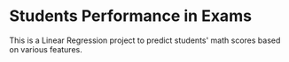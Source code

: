 # Students Performance in Exams  
This is a Linear Regression project to predict students' math scores based on various features.
